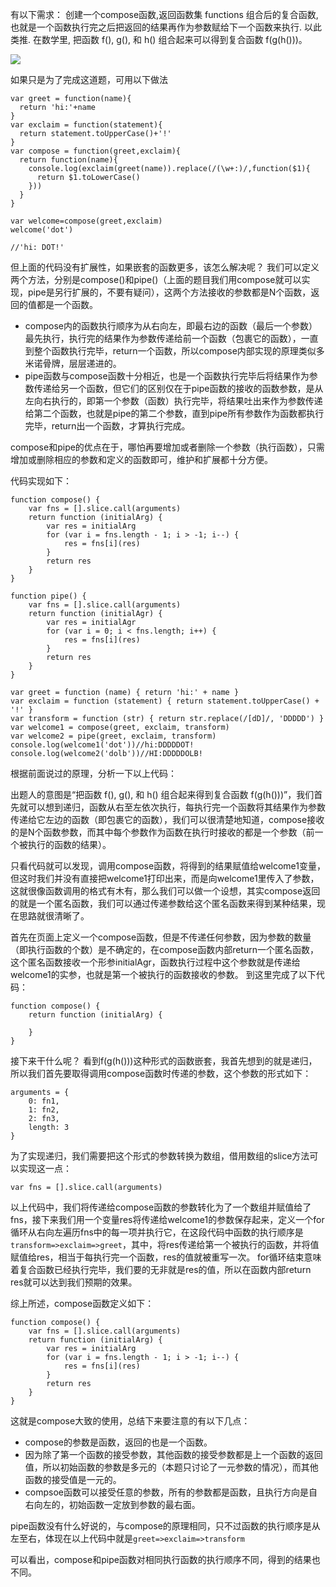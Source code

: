 有以下需求：
创建一个compose函数,返回函数集 functions 组合后的复合函数, 也就是一个函数执行完之后把返回的结果再作为参数赋给下一个函数来执行. 以此类推. 在数学里, 把函数 f(), g(), 和 h() 组合起来可以得到复合函数 f(g(h()))。

![](http://upload-images.jianshu.io/upload_images/6851923-44fbf9aae43378b8.jpg?imageMogr2/auto-orient/strip%7CimageView2/2/w/1240)

如果只是为了完成这道题，可用以下做法
```
var greet = function(name){
  return 'hi:'+name
}
var exclaim = function(statement){
  return statement.toUpperCase()+'!' 
} 
var compose = function(greet,exclaim){
  return function(name){
    console.log(exclaim(greet(name)).replace(/(\w+:)/,function($1){
      return $1.toLowerCase() 
    }))  
  }  
} 

var welcome=compose(greet,exclaim)
welcome('dot')

//'hi: DOT!'
```
但上面的代码没有扩展性，如果嵌套的函数更多，该怎么解决呢？
我们可以定义两个方法，分别是compose()和pipe()（上面的题目我们用compose就可以实现，pipe是另行扩展的，不要有疑问），这两个方法接收的参数都是N个函数，返回的值都是一个函数。
- compose内的函数执行顺序为从右向左，即最右边的函数（最后一个参数）最先执行，执行完的结果作为参数传递给前一个函数（包裹它的函数），一直到整个函数执行完毕，return一个函数，所以compose内部实现的原理类似多米诺骨牌，层层递进的。
- pipe函数与compose函数十分相近，也是一个函数执行完毕后将结果作为参数传递给另一个函数，但它们的区别仅在于pipe函数的接收的函数参数，是从左向右执行的，即第一个参数（函数）执行完毕，将结果吐出来作为参数传递给第二个函数，也就是pipe的第二个参数，直到pipe所有参数作为函数都执行完毕，return出一个函数，才算执行完成。

compose和pipe的优点在于，哪怕再要增加或者删除一个参数（执行函数），只需增加或删除相应的参数和定义的函数即可，维护和扩展都十分方便。

代码实现如下：
```
function compose() {
    var fns = [].slice.call(arguments)
    return function (initialArg) {
        var res = initialArg
        for (var i = fns.length - 1; i > -1; i--) {
            res = fns[i](res)
        }
        return res
    }
}

function pipe() {
    var fns = [].slice.call(arguments)
    return function (initialAgr) {
        var res = initialAgr
        for (var i = 0; i < fns.length; i++) {
            res = fns[i](res)
        }
        return res
    }
}

var greet = function (name) { return 'hi:' + name }
var exclaim = function (statement) { return statement.toUpperCase() + '!' }
var transform = function (str) { return str.replace(/[dD]/, 'DDDDD') }
var welcome1 = compose(greet, exclaim, transform)
var welcome2 = pipe(greet, exclaim, transform)
console.log(welcome1('dot'))//hi:DDDDDOT!
console.log(welcome2('dolb'))//HI:DDDDDOLB!
```
根据前面说过的原理，分析一下以上代码：

出题人的意图是“把函数 f(), g(), 和 h() 组合起来得到复合函数 f(g(h()))”，我们首先就可以想到递归，函数从右至左依次执行，每执行完一个函数将其结果作为参数传递给它左边的函数（即包裹它的函数），我们可以很清楚地知道，compose接收的是N个函数参数，而其中每个参数作为函数在执行时接收的都是一个参数（前一个被执行的函数的结果）。

只看代码就可以发现，调用compose函数，将得到的结果赋值给welcome1变量，但这时我们并没有直接把welcome1打印出来，而是向welcome1里传入了参数，这就很像函数调用的格式有木有，那么我们可以做一个设想，其实compose返回的就是一个匿名函数，我们可以通过传递参数给这个匿名函数来得到某种结果，现在思路就很清晰了。

首先在页面上定义一个compose函数，但是不传递任何参数，因为参数的数量（即执行函数的个数）是不确定的，在compose函数内部return一个匿名函数，这个匿名函数接收一个形参initialAgr，函数执行过程中这个参数就是传递给welcome1的实参，也就是第一个被执行的函数接收的参数。
到这里完成了以下代码：
```
function compose() {
    return function (initialArg) {

    }
}
```
接下来干什么呢？
看到f(g(h()))这种形式的函数嵌套，我首先想到的就是递归，所以我们首先要取得调用compose函数时传递的参数，这个参数的形式如下：
```
arguments = {
    0: fn1,
    1: fn2,
    2: fn3,
    length: 3
}
```
为了实现递归，我们需要把这个形式的参数转换为数组，借用数组的slice方法可以实现这一点：
```
var fns = [].slice.call(arguments)
```
以上代码中，我们将传递给compose函数的参数转化为了一个数组并赋值给了fns，接下来我们用一个变量res将传递给welcome1的参数保存起来，定义一个for循环从右向左遍历fns中的每一项并执行它，在这段代码中函数的执行顺序是`transform=>exclaim=>greet`，其中，将res传递给第一个被执行的函数，并将值赋值给res，相当于每执行完一个函数，res的值就被重写一次。
for循环结束意味着复合函数已经执行完毕，我们要的无非就是res的值，所以在函数内部return res就可以达到我们预期的效果。

综上所述，compose函数定义如下：
```
function compose() {
    var fns = [].slice.call(arguments)
    return function (initialArg) {
        var res = initialArg
        for (var i = fns.length - 1; i > -1; i--) {
            res = fns[i](res)
        }
        return res
    }
}
```
这就是compose大致的使用，总结下来要注意的有以下几点：

- compose的参数是函数，返回的也是一个函数。
- 因为除了第一个函数的接受参数，其他函数的接受参数都是上一个函数的返回值，所以初始函数的参数是多元的（本题只讨论了一元参数的情况），而其他函数的接受值是一元的。
- compsoe函数可以接受任意的参数，所有的参数都是函数，且执行方向是自右向左的，初始函数一定放到参数的最右面。

pipe函数没有什么好说的，与compose的原理相同，只不过函数的执行顺序是从左至右，体现在以上代码中就是`greet=>exclaim=>transform`

可以看出，compose和pipe函数对相同执行函数的执行顺序不同，得到的结果也不同。

